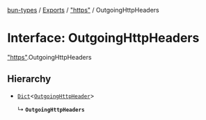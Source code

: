 [bun-types](https://github.com/oven-sh/bun-types/blob/master/api-docs/README.md) / [Exports](https://github.com/oven-sh/bun-types/blob/master/api-docs/modules.md) / ["https"](https://github.com/oven-sh/bun-types/blob/master/api-docs/modules/https_.md) / OutgoingHttpHeaders

# Interface: OutgoingHttpHeaders

["https"](https://github.com/oven-sh/bun-types/blob/master/api-docs/modules/https_.md).OutgoingHttpHeaders

## Hierarchy

- [`Dict`](https://github.com/oven-sh/bun-types/blob/master/api-docs/interfaces/Dict.md)<[`OutgoingHttpHeader`](https://github.com/oven-sh/bun-types/blob/master/api-docs/modules/http_.md#outgoinghttpheader)\>

  ↳ **`OutgoingHttpHeaders`**
